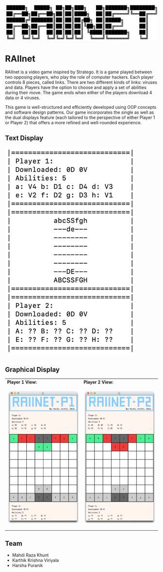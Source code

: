 

![Header Image](assets/raiinet-title.png)

# RAIInet

RAIInet is a video game inspired by Stratego. It is a game played between two opposing players, who play the role of computer hackers. Each player controls 8 pieces, called links. There are two different kinds of links: viruses and data. Players have the option to choose and apply a set of abilities during their move. The game ends when either of the players download 4 data or 4 viruses.

This game is well-structured and efficiently developed using OOP concepts and software design patterns. Our game incorporates the single as well as the dual displays feature (each tailored to the perspective of either Player 1 or Player 2) that offers a more refined and well-rounded experience.

## Text Display

![Text Display image](assets/raiinet-textdisplay.png)

## Graphical Display

<table>
<tr>
<td>
<strong>
Player 1 View:
</strong>
</td>
<td>
<strong>
Player 2 View:
</strong>
</td>
</tr>
  
<tr>
<td>

![Player 1 View image](assets/raiinet-player1.png)

</td>
<td>

![Player 2 View image](assets/raiinet-player2.png)

</td>
</tr>
</table>

## Team

- Mahdi Raza Khunt
- Karthik Krishna Viriyala
- Harsha Puranik

